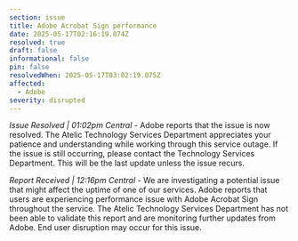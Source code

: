 ```yaml
---
section: issue
title: Adobe Acrobat Sign performance
date: 2025-05-17T02:16:19.074Z
resolved: true
draft: false
informational: false
pin: false
resolvedWhen: 2025-05-17T03:02:19.075Z
affected:
  - Adobe
severity: disrupted
---
```

*Issue Resolved | 01:02pm Central* - Adobe reports that the issue is now resolved. The Atelic Technology Services Department appreciates your patience and understanding while working through this service outage. If the issue is still occurring, please contact the Technology Services Department. This will be the last update unless the issue recurs.

*Report Received | 12:16pm Central* - We are investigating a potential issue that might affect the uptime of one of our services. Adobe reports that users are experiencing performance issue with Adobe Acrobat Sign throughout the service. The Atelic Technology Services Department has not been able to validate this report and are monitoring further updates from Adobe. End user disruption may occur for this issue.